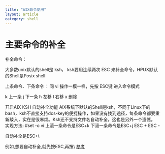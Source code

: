 ```yaml
---
title: "AIX命令使用"
layout: article
category: shell
---
```


# 主要命令的补全

补全命令：

大多数unix默认的shell是 ksh， ksh要用连续两次 ESC 来补全命令，HPUX默认的Shell是Posix shell

上条命令、下条命令：
同   vi   操作一模一样，先按   ESC键   进入命令模式 

k     上一条 
j     下一条 
h     左移 
l     右移 
x     删除 

开启AIX KSH 自动补全功能
AIX系统下默认的Shell是ksh，不同于Linux下的bash，ksh不直接支持dos-key的便捷操作，如果没有找到途径，每条命令都要重新敲入，实在是很麻烦。Ksh还不支持文件名自动补全，这也是另外一个遗憾。
实现方法:
#set -o vi
上滚一条命令是ESC+k
下滚一条命令是ESC+j
ESC +    ESC -
 
自动补全是ESC+\
 
例如,想要自动补全,就先按ESC,再按\ 
[参考](http://ericbao.blog.sohu.com/198437033.html)
